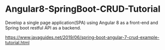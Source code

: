# Angular8-SpringBoot-CRUD-Tutorial
Develop a single page application(SPA) using Angular 8 as a front-end and Spring boot restful API as a backend.

https://www.javaguides.net/2019/06/spring-boot-angular-7-crud-example-tutorial.html
